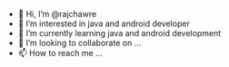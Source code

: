 - 👋 Hi, I’m @rajchawre
- 👀 I’m interested in java and android developer 
- 🌱 I’m currently learning java and android development
- 💞️ I’m looking to collaborate on ...
- 📫 How to reach me ...

<!---
rajchawre/rajchawre is a ✨ special ✨ repository because its `README.md` (this file) appears on your GitHub profile.
You can click the Preview link to take a look at your changes.
--->
